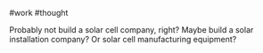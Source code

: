 #work #thought

Probably not build a solar cell company, right? Maybe build a solar installation company? Or solar cell manufacturing equipment?